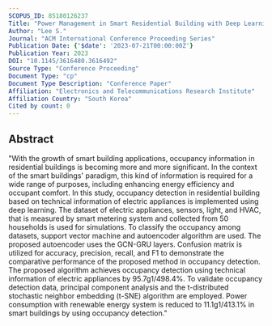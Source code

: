 ```yaml
---
SCOPUS_ID: 85180126237
Title: "Power Management in Smart Residential Building with Deep Learning Model for Occupancy Detection by Usage Pattern of Electric Appliances"
Author: "Lee S."
Journal: "ACM International Conference Proceeding Series"
Publication Date: {'$date': '2023-07-21T00:00:00Z'}
Publication Year: 2023
DOI: "10.1145/3616480.3616492"
Source Type: "Conference Proceeding"
Document Type: "cp"
Document Type Description: "Conference Paper"
Affiliation: "Electronics and Telecommunications Research Institute"
Affiliation Country: "South Korea"
Cited by count: 0
---
```


## Abstract
"With the growth of smart building applications, occupancy information in residential buildings is becoming more and more significant. In the context of the smart buildings' paradigm, this kind of information is required for a wide range of purposes, including enhancing energy efficiency and occupant comfort. In this study, occupancy detection in residential building based on technical information of electric appliances is implemented using deep learning. The dataset of electric appliances, sensors, light, and HVAC, that is measured by smart metering system and collected from 50 households is used for simulations. To classify the occupancy among datasets, support vector machine and autoencoder algorithm are used. The proposed autoencoder uses the GCN-GRU layers. Confusion matrix is utilized for accuracy, precision, recall, and F1 to demonstrate the comparative performance of the proposed method in occupancy detection. The proposed algorithm achieves occupancy detection using technical information of electric appliances by 95.7g1/498.4%. To validate occupancy detection data, principal component analysis and the t-distributed stochastic neighbor embedding (t-SNE) algorithm are employed. Power consumption with renewable energy system is reduced to 11.1g1/413.1% in smart buildings by using occupancy detection."
